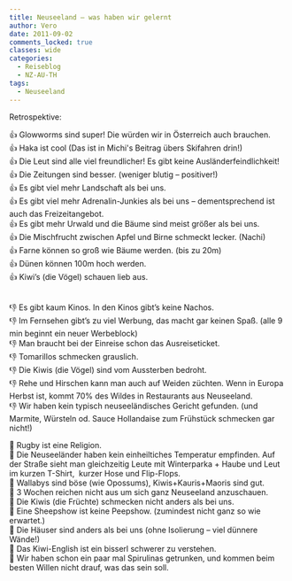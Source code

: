 ```yaml
---
title: Neuseeland – was haben wir gelernt
author: Vero
date: 2011-09-02
comments_locked: true
classes: wide
categories:
  - Reiseblog
  - NZ-AU-TH
tags:
  - Neuseeland
---
```


<p>Retrospektive:</p>
<p>
👍 Glowworms sind super! Die w&uuml;rden wir in &Ouml;sterreich auch brauchen.<br />
👍 Haka ist cool (Das ist in Michi's Beitrag &uuml;bers Skifahren drin!)<br />
👍 Die Leut sind alle viel freundlicher! Es gibt keine Ausl&auml;nderfeindlichkeit! <br />
👍 Die Zeitungen sind besser. (weniger blutig &ndash; positiver!) <br />
👍 Es gibt viel mehr Landschaft als bei uns. <br />
👍 Es gibt viel mehr Adrenalin-Junkies als bei uns &ndash; dementsprechend ist auch das Freizeitangebot. <br />
👍 Es gibt mehr Urwald und die B&auml;ume sind meist gr&ouml;&szlig;er als bei uns. <br />
👍 Die Mischfrucht zwischen Apfel und Birne schmeckt lecker. (Nachi) <br />
👍 Farne k&ouml;nnen so gro&szlig; wie B&auml;ume werden. (bis zu 20m) <br />
👍 D&uuml;nen k&ouml;nnen 100m hoch werden. <br />
👍 Kiwi&rsquo;s (die V&ouml;gel) schauen lieb aus. <br /> <br />

👎 Es gibt kaum Kinos. In den Kinos gibt&rsquo;s keine Nachos. <br />
👎 Im Fernsehen gibt&rsquo;s zu viel Werbung, das macht gar keinen Spa&szlig;. (alle 9 min beginnt ein neuer Werbeblock) <br />
👎 Man braucht bei der Einreise schon das Ausreiseticket. <br />
👎 Tomarillos schmecken grauslich. <br />
👎 Die Kiwis (die V&ouml;gel) sind vom Aussterben bedroht. <br />
👎 Rehe und Hirschen kann man auch auf Weiden z&uuml;chten. Wenn in Europa Herbst ist, kommt 70% des Wildes in Restaurants aus Neuseeland. <br />
👎 Wir haben kein typisch neuseel&auml;ndisches Gericht gefunden. (und Marmite, W&uuml;rsteln od. Sauce Hollandaise zum Fr&uuml;hst&uuml;ck schmecken gar nicht!)</p>

<p>
🐑 Rugby ist eine Religion. <br />
🐑 Die Neuseel&auml;nder haben kein einheiltiches Temperatur empfinden. Auf der Stra&szlig;e sieht man gleichzeitig Leute mit Winterparka + Haube und Leut im kurzen T-Shirt,&nbsp; kurzer Hose und Flip-Flops.<br />
🐑 Wallabys sind b&ouml;se (wie Opossums), Kiwis+Kauris+Maoris sind gut. <br />
🐑 3 Wochen reichen nicht aus um sich ganz Neuseeland anzuschauen. <br />
🐑 Die Kiwis (die Fr&uuml;chte) schmecken nicht anders als bei uns. <br />
🐑 Eine Sheepshow ist keine Peepshow. (zumindest nicht ganz so wie erwartet.) <br />
🐑 Die H&auml;user sind anders als bei uns (ohne Isolierung &ndash; viel d&uuml;nnere W&auml;nde!) <br />
🐑 Das Kiwi-English ist ein bisserl schwerer zu verstehen. <br />
🐑 Wir haben schon ein paar mal Spirulinas getrunken, und kommen beim besten Willen nicht drauf, was das sein soll.</p>
